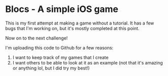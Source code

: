 # Blocs - A simple iOS game

This is my first attempt at making a game without a tutorial. 
It has a few bugs that I'm working on, but it's mostly completed at this point.


Now on to the next challenge!


I'm uploading this code to Github for a few reasons:
    
1. I want to keep track of my games that I create
2. I want others to be able to look at it as an example (not that it's amazing or anything lol, but I did try my best!)
